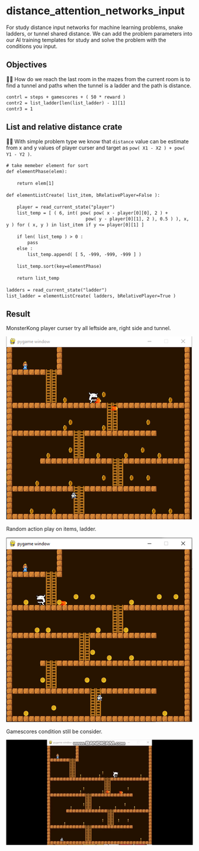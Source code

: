 # distance_attention_networks_input
For study distance input networks for machine learning problems, snake ladders, or tunnel shared distance. We can add the problem parameters into our AI training templates for study and solve the problem with the conditions you input.

## Objectives ##

🧸💬 How do we reach the last room in the mazes from the current room is to find a tunnel and paths when the tunnel is a ladder and the path is distance.

```
contrl = steps + gamescores + ( 50 * reward )
contr2 = list_ladder[len(list_ladder) - 1][1]
contr3 = 1
```

## List and relative distance crate ##

👧💬 With simple problem type we know that ```distance``` value can be estimate from x and y values of player curser and target as ```pow( X1 - X2 ) + pow( Y1 - Y2 )```.

```
# take memeber element for sort
def elementPhase(elem):

    return elem[1]
	
def elementListCreate( list_item, bRelativePlayer=False ):

	player = read_current_state("player")
	list_temp = [ ( 6, int( pow( pow( x - player[0][0], 2 ) + 
                              pow( y - player[0][1], 2 ), 0.5 ) ), x, y ) for ( x, y ) in list_item if y <= player[0][1] ]
	
	if len( list_temp ) > 0 :
		pass
	else :
		list_temp.append( [ 5, -999, -999, -999 ] )
		
	list_temp.sort(key=elementPhase)

	return list_temp
  
ladders = read_current_state("ladder")
list_ladder = elementListCreate( ladders, bRelativePlayer=True )
```

## Result ##

MonsterKong player curser try all leftside are, right side and tunnel.

![sample picutre](https://github.com/jkaewprateep/distance_attention_networks_input/blob/main/01.png?raw=true "sample picutre")

Random action play on items, ladder.

![sample picutre](https://github.com/jkaewprateep/distance_attention_networks_input/blob/main/02.png?raw=true "sample picutre")

Gamescores condition still be consider.

![sample picutre](https://github.com/jkaewprateep/distance_attention_networks_input/blob/main/MonsterKong.gif?raw=true "sample picutre")
